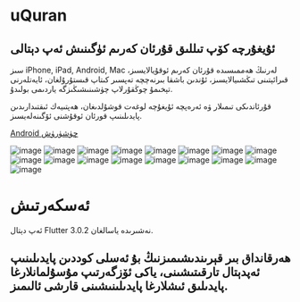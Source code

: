 # uQuran

## ئۇيغۇرچە كۆپ تىللىق قۇرئان كەرىم ئۈگىنىش ئەپ دېتالى

سىز iPhone, iPad, Android, Mac لەرنىڭ ھەممىسىدە قۇرئان كەرىم ئوقۇيالايسىز، قىرائېتىنى تىڭشىيالايسىز، ئۇندىن باشقا بىرنەچچە تەپسىر كىتاپ قىستۇرۇلغان، ئايەتلەرنى تېخىمۇ چوڭقۇرلاپ چۈشىنىشىڭىزگە ياردىمى بولىدۇ.

قۇرئاندىكى تىمىلار ۋە ئەرەپچە ئۇيغۇچە لوغەت قوشۇلدىغان، ھەپتىيەك ئىقتىدارىدىن پايدىلىنىپ قورئان ئوقۇشنى ئۆگىنەلەيسىز.

[Android چۈشۈرۈش](https://raw.githubusercontent.com/ualma/uQuran/master/outher/uQuran1.0.0.apk)

![image](https://raw.githubusercontent.com/ualma/uQuran/master/outher/icon.png)
![image](https://raw.githubusercontent.com/ualma/uQuran/master/outher/ScreenShot/1.PNG)
![image](https://raw.githubusercontent.com/ualma/uQuran/master/outher/ScreenShot/2.PNG)
![image](https://raw.githubusercontent.com/ualma/uQuran/master/outher/ScreenShot/3.PNG)
![image](https://raw.githubusercontent.com/ualma/uQuran/master/outher/ScreenShot/4.PNG)
![image](https://raw.githubusercontent.com/ualma/uQuran/master/outher/ScreenShot/5.PNG)
![image](https://raw.githubusercontent.com/ualma/uQuran/master/outher/ScreenShot/6.PNG)
![image](https://raw.githubusercontent.com/ualma/uQuran/master/outher/ScreenShot/7.PNG)
![image](https://raw.githubusercontent.com/ualma/uQuran/master/outher/ScreenShot/8.PNG)
![image](https://raw.githubusercontent.com/ualma/uQuran/master/outher/ScreenShot/9.PNG)
![image](https://raw.githubusercontent.com/ualma/uQuran/master/outher/ScreenShot/10.PNG)
![image](https://raw.githubusercontent.com/ualma/uQuran/master/outher/ScreenShot/11.PNG)
![image](https://raw.githubusercontent.com/ualma/uQuran/master/outher/ScreenShot/12.PNG)
![image](https://raw.githubusercontent.com/ualma/uQuran/master/outher/ScreenShot/13.PNG)
![image](https://raw.githubusercontent.com/ualma/uQuran/master/outher/ScreenShot/14.PNG)
![image](https://raw.githubusercontent.com/ualma/uQuran/master/outher/ScreenShot/15.PNG)
![image](https://raw.githubusercontent.com/ualma/uQuran/master/outher/ScreenShot/16.PNG)

# ئەسكەرتىش
ئەپ دېتال Flutter 3.0.2 نەشىرىدە ياسالغان.

## ھەرقانداق بىر قېرىندىشىمىزنىڭ بۇ ئەسلى كوددىن پايدىلىنىپ ئەپدېتال تارقىتىشىنى، ياكى ئۆزگەرتىپ مۇسۇلمانلارغا پايدىلىق ئىشلارغا پايدىلىنىشىنى قارشى ئالىمىز.